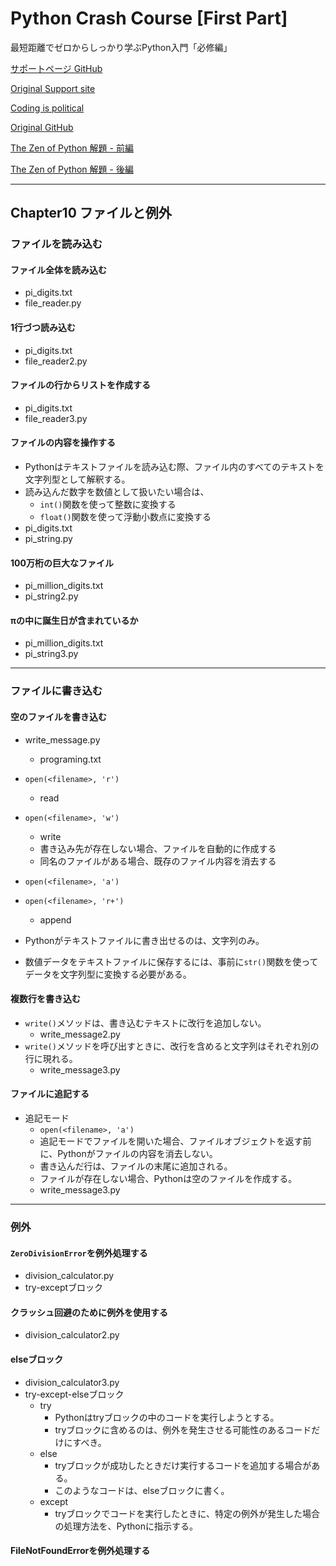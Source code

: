 # Python Crash Course [First Part]

最短距離でゼロからしっかり学ぶPython入門「必修編」

[サポートページ GitHub](https://github.com/takanory/saitan-python)

[Original Support site](https://nostarch.com/pythoncrashcourse2e)

[Coding is political](https://ehmatthes.github.io/pcc_2e/)

[Original GitHub](https://github.com/ehmatthes/pcc_2e/)

[The Zen of Python 解題 - 前編](https://atsuoishimoto.hatenablog.com/entry/20100920/1284986066)

[The Zen of Python 解題 - 後編](https://atsuoishimoto.hatenablog.com/entry/20100926/1285508015)

---

## Chapter10 ファイルと例外

### ファイルを読み込む

#### ファイル全体を読み込む

- pi_digits.txt
- file_reader.py

#### 1行づつ読み込む

- pi_digits.txt
- file_reader2.py

#### ファイルの行からリストを作成する

- pi_digits.txt
- file_reader3.py

#### ファイルの内容を操作する

- Pythonはテキストファイルを読み込む際、ファイル内のすべてのテキストを文字列型として解釈する。
- 読み込んだ数字を数値として扱いたい場合は、
  - `int()`関数を使って整数に変換する
  - `float()`関数を使って浮動小数点に変換する
- pi_digits.txt
- pi_string.py

#### 100万桁の巨大なファイル

- pi_million_digits.txt
- pi_string2.py

#### πの中に誕生日が含まれているか

- pi_million_digits.txt
- pi_string3.py

---

### ファイルに書き込む

#### 空のファイルを書き込む

- write_message.py
  - programing.txt
- `open(<filename>, 'r')`
  - read
- `open(<filename>, 'w')`
  - write
  - 書き込み先が存在しない場合、ファイルを自動的に作成する
  - 同名のファイルがある場合、既存のファイル内容を消去する
- `open(<filename>, 'a')`
- `open(<filename>, 'r+')`
  - append

- Pythonがテキストファイルに書き出せるのは、文字列のみ。
- 数値データをテキストファイルに保存するには、事前に`str()`関数を使ってデータを文字列型に変換する必要がある。

#### 複数行を書き込む

- `write()`メソッドは、書き込むテキストに改行を追加しない。
  - write_message2.py
- `write()`メソッドを呼び出すときに、改行を含めると文字列はそれぞれ別の行に現れる。
  - write_message3.py

#### ファイルに追記する

- 追記モード
  - `open(<filename>, 'a')`
  - 追記モードでファイルを開いた場合、ファイルオブジェクトを返す前に、Pythonがファイルの内容を消去しない。
  - 書き込んだ行は、ファイルの末尾に追加される。
  - ファイルが存在しない場合、Pythonは空のファイルを作成する。
  - write_message3.py

---

### 例外

#### `ZeroDivisionError`を例外処理する

- division_calculator.py
- try-exceptブロック

#### クラッシュ回避のために例外を使用する

- division_calculator2.py

#### elseブロック

- division_calculator3.py
- try-except-elseブロック
  - try
    - Pythonはtryブロックの中のコードを実行しようとする。
    - tryブロックに含めるのは、例外を発生させる可能性のあるコードだけにすべき。
  - else
    - tryブロックが成功したときだけ実行するコードを追加する場合がある。
    - このようなコードは、elseブロックに書く。
  - except
    - tryブロックでコードを実行したときに、特定の例外が発生した場合の処理方法を、Pythonに指示する。

#### FileNotFoundErrorを例外処理する





